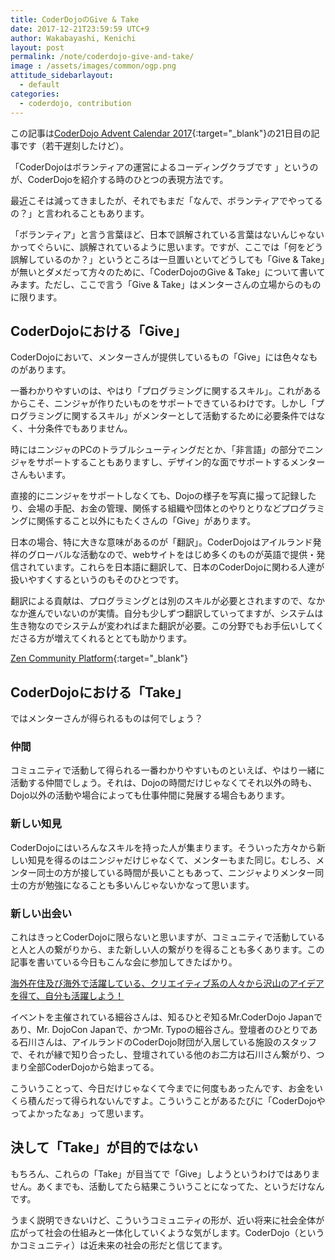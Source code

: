 ```yaml
---
title: CoderDojoのGive & Take
date: 2017-12-21T23:59:59 UTC+9
author: Wakabayashi, Kenichi
layout: post
permalink: /note/coderdojo-give-and-take/
image : /assets/images/common/ogp.png
attitude_sidebarlayout:
  - default
categories:
  - coderdojo, contribution
---
```

この記事は[CoderDojo Advent Calendar 2017](https://adventar.org/calendars/2184){:target="_blank"}の21日目の記事です（若干遅刻したけど）。

「CoderDojoはボランティアの運営によるコーディングクラブです	」というのが、CoderDojoを紹介する時のひとつの表現方法です。

最近こそは減ってきましたが、それでもまだ「なんで、ボランティアでやってるの？」と言われることもあります。

「ボランティア」と言う言葉ほど、日本で誤解されている言葉はないんじゃないかってぐらいに、誤解されているように思います。ですが、ここでは「何をどう誤解しているのか？」というところは一旦置いといてどうしても「Give &amp; Take」が無いとダメだって方々のために、「CoderDojoのGive &amp; Take」について書いてみます。ただし、ここで言う「Give &amp; Take」はメンターさんの立場からのものに限ります。

## CoderDojoにおける「Give」
CoderDojoにおいて、メンターさんが提供しているもの「Give」には色々なものがあります。

一番わかりやすいのは、やはり「プログラミングに関するスキル」。これがあるからこそ、ニンジャが作りたいものをサポートできているわけです。しかし「プログラミングに関するスキル」がメンターとして活動するために必要条件ではなく、十分条件でもありません。

時にはニンジャのPCのトラブルシューティングだとか、「非言語」の部分でニンジャをサポートすることもありますし、デザイン的な面でサポートするメンターさんもいます。

直接的にニンジャをサポートしなくても、Dojoの様子を写真に撮って記録したり、会場の手配、お金の管理、関係する組織や団体とのやりとりなどプログラミングに関係すること以外にもたくさんの「Give」があります。

日本の場合、特に大きな意味があるのが「翻訳」。CoderDojoはアイルランド発祥のグローバルな活動なので、webサイトをはじめ多くのものが英語で提供・発信されています。これらを日本語に翻訳して、日本のCoderDojoに関わる人達が扱いやすくするというのもそのひとつです。

翻訳による貢献は、プログラミングとは別のスキルが必要とされますので、なかなか進んでいないのが実情。自分も少しずつ翻訳していってますが、システムは生き物なのでシステムが変わればまた翻訳が必要。この分野でもお手伝いしてくださる方が増えてくれるととても助かります。

[Zen Community Platform](https://crowdin.com/project/zen-community-platform){:target="_blank"}

## CoderDojoにおける「Take」
ではメンターさんが得られるものは何でしょう？

### 仲間
コミュニティで活動して得られる一番わかりやすいものといえば、やはり一緒に活動する仲間でしょう。それは、Dojoの時間だけじゃなくてそれ以外の時も、Dojo以外の活動や場合によっても仕事仲間に発展する場合もあります。

### 新しい知見
CoderDojoにはいろんなスキルを持った人が集まります。そういった方々から新しい知見を得るのはニンジャだけじゃなくて、メンターもまた同じ。むしろ、メンター同士の方が接している時間が長いこともあって、ニンジャよりメンター同士の方が勉強になることも多いんじゃないかなって思います。

### 新しい出会い
これはきっとCoderDojoに限らないと思いますが、コミュニティで活動していると人と人の繋がりから、また新しい人の繋がりを得ることも多くあります。この記事を書いている今日もこんな会に参加してきたばかり。

[海外在住及び海外で活躍している、クリエイティブ系の人々から沢山のアイデアを得て、自分も活躍しよう！](http://eventregist.com/e/vS9cxZp0HG2k)

イベントを主催されている細谷さんは、知るひとぞ知るMr.CoderDojo Japanであり、Mr. DojoCon Japanで、かつMr. Typoの細谷さん。登壇者のひとりである石川さんは、アイルランドのCoderDojo財団が入居している施設のスタッフで、それが縁で知り合ったし、登壇されている他のお二方は石川さん繋がり、つまり全部CoderDojoから始まってる。

こういうことって、今日だけじゃなくて今までに何度もあったんです、お金をいくら積んだって得られないんですよ。こういうことがあるたびに「CoderDojoやってよかったなぁ」って思います。

## 決して「Take」が目的ではない
もちろん、これらの「Take」が目当てで「Give」しようというわけではありません。あくまでも、活動してたら結果こういうことになってた、というだけなんです。

うまく説明できないけど、こういうコミュニティの形が、近い将来に社会全体が広がって社会の仕組みと一体化していくような気がします。CoderDojo（というかコミュニティ）は近未来の社会の形だと信じてます。